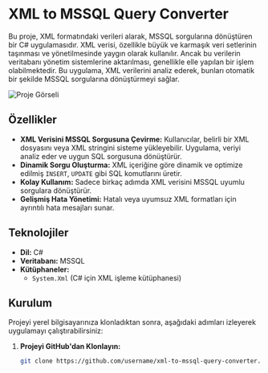 # XML to MSSQL Query Converter

Bu proje, XML formatındaki verileri alarak, MSSQL sorgularına dönüştüren bir C# uygulamasıdır. XML verisi, özellikle büyük ve karmaşık veri setlerinin taşınması ve yönetilmesinde yaygın olarak kullanılır. Ancak bu verilerin veritabanı yönetim sistemlerine aktarılması, genellikle elle yapılan bir işlem olabilmektedir. Bu uygulama, XML verilerini analiz ederek, bunları otomatik bir şekilde MSSQL sorgularına dönüştürmeyi sağlar.

![Proje Görseli](https://prnt.sc/T8fXPxEwl-t6)  <!-- Burada görselinize bağlantı ekleyebilirsiniz -->

## Özellikler
- **XML Verisini MSSQL Sorgusuna Çevirme:** Kullanıcılar, belirli bir XML dosyasını veya XML stringini sisteme yükleyebilir. Uygulama, veriyi analiz eder ve uygun SQL sorgusuna dönüştürür.
- **Dinamik Sorgu Oluşturma:** XML içeriğine göre dinamik ve optimize edilmiş `INSERT`, `UPDATE` gibi SQL komutlarını üretir.
- **Kolay Kullanım:** Sadece birkaç adımda XML verisini MSSQL uyumlu sorgulara dönüştürür.
- **Gelişmiş Hata Yönetimi:** Hatalı veya uyumsuz XML formatları için ayrıntılı hata mesajları sunar.

## Teknolojiler
- **Dil:** C#
- **Veritabanı:** MSSQL
- **Kütüphaneler:**
  - `System.Xml` (C# için XML işleme kütüphanesi)

## Kurulum

Projeyi yerel bilgisayarınıza klonladıktan sonra, aşağıdaki adımları izleyerek uygulamayı çalıştırabilirsiniz:

1. **Projeyi GitHub'dan Klonlayın:**

   ```bash
   git clone https://github.com/username/xml-to-mssql-query-converter.git
